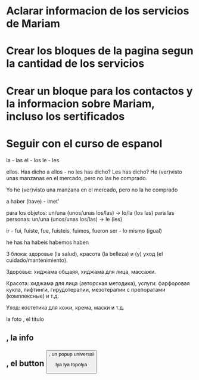# Aclarar informacion de los servicios de Mariam

# Crear los bloques de la pagina segun la cantidad de los servicios

# Crear un bloque para los contactos y la informacion sobre Mariam, incluso los sertificados

# Seguir con el curso de espanol

la - las
el - los
le - les

ellos. Has dicho a ellos - no les has dicho? Les has dicho? He (ver)visto unas manzanas en el mercado, pero no las he comprado.

Yo he (ver)visto una manzana en el mercado, pero no la he comprado

a haber (have) - imet'

para los objetos: un/una (unos/unas los/las) -> lo/la (los las)
para las personas: un/una (unos/unas los/las) -> le (les)

ir - fui, fuiste, fue, fuisteis, fuimos, fueron
ser - lo mismo (igual)

he
has
ha
habeis
habemos
haben

3 блока: здоровье (la salud), красота (la belleza) и (y) уход (el cuidado/mantenimiento).

Здоровье: хиджама общаяя, хиджама для лица, массажи.

Красота: хиджама для лица (авторская методика), услуги: фарфоровая кукла, лифтинги, гирудотерапии, мезотерапии с препоратами (комплексные) и т.д.

Уход: костетика для кожи, крема, маски и т.д.

la foto <img>, el titulo <h2>, la info <p>, el button <button>, un popup universal <div>
  
  lya lya topolya
